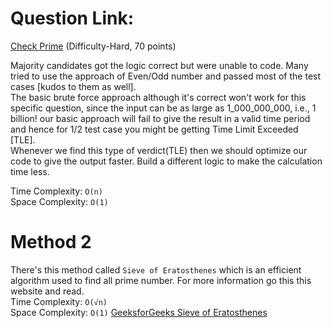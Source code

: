 # Question Link:
[Check Prime](https://www.hackerrank.com/contests/gdsc-coding-round-2023-set-1/challenges/check-prime-7-1) (Difficulty-Hard, 70 points)  

Majority candidates got the logic correct but were unable to code. Many tried to use the approach of Even/Odd number and passed most of the test cases [kudos to them as well].    
The basic brute force approach although it's correct won't work for this specific question, since the input can be as large as 1_000_000_000, i.e., 1 billion! our basic approach will fail to give the result in a valid time period and hence for 1/2 test case you might be getting Time Limit Exceeded [TLE].  
Whenever we find this type of verdict(TLE) then we should optimize our code to give the output faster. Build a different logic to make the calculation time less.  

Time Complexity: `O(n)`  
Space Complexity: `O(1)`

# Method 2
There's this method called `Sieve of Eratosthenes` which is an efficient algorithm used to find all prime number. For more information go this this website and read.  
Time Complexity: `O(√n)`  
Space Complexity: `O(1)`
[GeeksforGeeks Sieve of Eratosthenes](https://www.geeksforgeeks.org/sieve-of-eratosthenes/)  
